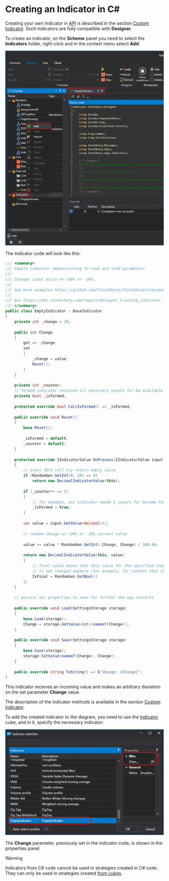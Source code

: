 # Creating an Indicator in C#

Creating your own indicator in [API](../../../../api.md) is described in the section [Custom Indicator](../../../../api/indicators/custom_indicator.md). Such indicators are fully compatible with **Designer**.

To create an indicator, on the **Scheme** panel you need to select the **Indicators** folder, right-click and in the context menu select **Add**:

![Designer_Source_Code_Indicator_00](../../../../../images/designer_source_code_indicator_00.png)

The indicator code will look like this:

```cs
/// <summary>
/// Sample indicator demonstrating to save and load parameters.
/// 
/// Changes input price on +20% or -20%.
/// 
/// See more examples https://github.com/StockSharp/StockSharp/tree/master/Algo/Indicators
/// 
/// Doc https://doc.stocksharp.com/topics/Designer_Creating_indicator_from_source_code.html
/// </summary>
public class EmptyIndicator : BaseIndicator
{
	private int _change = 20;

	public int Change
	{
		get => _change;
		set
		{
			_change = value;
			Reset();
		}
	}

	private int _counter;
	// formed indicator received all necessary inputs for be available for trading
	private bool _isFormed;

	protected override bool CalcIsFormed() => _isFormed;

	public override void Reset()
	{
		base.Reset();

		_isFormed = default;
		_counter = default;
	}

	protected override IIndicatorValue OnProcess(IIndicatorValue input)
	{
		// every 10th call try return empty value
		if (RandomGen.GetInt(0, 10) == 0)
			return new DecimalIndicatorValue(this);

		if (_counter++ == 5)
		{
			// for example, our indicator needs 5 inputs for become formed
			_isFormed = true;
		}

		var value = input.GetValue<decimal>();

		// random change on +20% or -20% current value

		value += value * RandomGen.GetInt(-Change, Change) / 100.0m;

		return new DecimalIndicatorValue(this, value)
		{
			// final value means that this value for the specified input
			// is not changed anymore (for example, for candles that changes with last price)
			IsFinal = RandomGen.GetBool()
		};
	}

	// persist our properties to save for further the app restarts

	public override void Load(SettingsStorage storage)
	{
		base.Load(storage);
		Change = storage.GetValue<int>(nameof(Change));
	}

	public override void Save(SettingsStorage storage)
	{
		base.Save(storage);
		storage.SetValue(nameof(Change), Change);
	}

	public override string ToString() => $"Change: {Change}";
}
```

This indicator receives an incoming value and makes an arbitrary deviation on the set parameter **Change** value.

The description of the indicator methods is available in the section [Custom Indicator](../../../../api/indicators/custom_indicator.md).

To add the created indicator to the diagram, you need to use the [Indicator](../../using_visual_designer/elements/common/indicator.md) cube, and in it, specify the necessary indicator:

![Designer_Source_Code_Indicator_01](../../../../../images/designer_source_code_indicator_01.png)

The **Change** parameter, previously set in the indicator code, is shown in the properties panel.

> [!WARNING] 
> Indicators from C# code cannot be used in strategies created in C# code. They can only be used in strategies created [from cubes](../../using_visual_designer.md).
